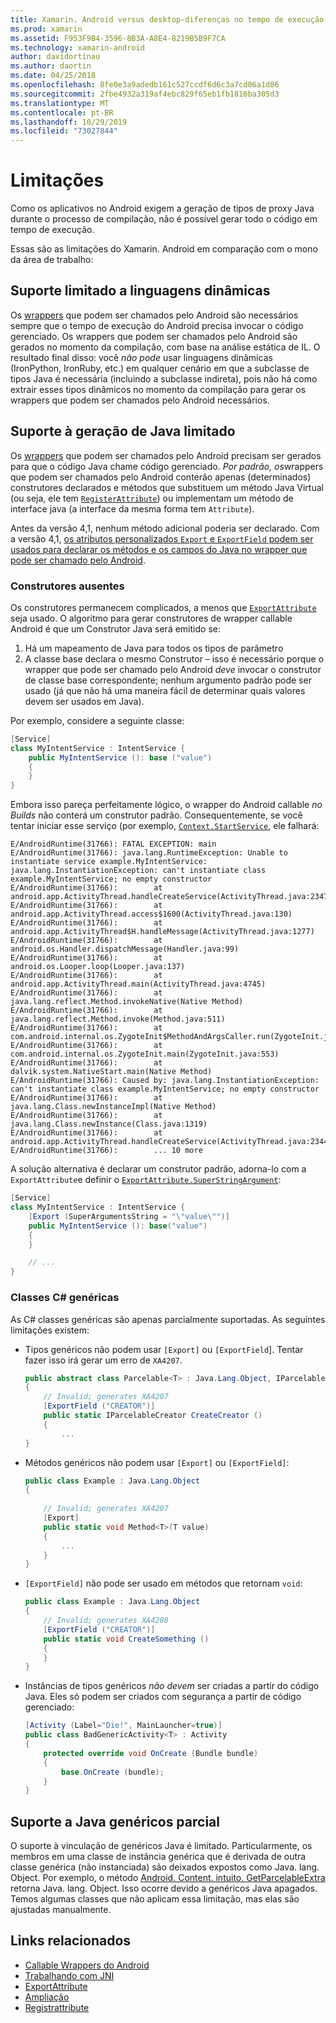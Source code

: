 ```yaml
---
title: Xamarin. Android versus desktop-diferenças no tempo de execução do mono
ms.prod: xamarin
ms.assetid: F953F9B4-3596-8B3A-A8E4-8219B5B9F7CA
ms.technology: xamarin-android
author: davidortinau
ms.author: daortin
ms.date: 04/25/2018
ms.openlocfilehash: 8fe0e3a9adedb161c527ccdf6d6c3a7cd06a1d86
ms.sourcegitcommit: 2fbe4932a319af4ebc829f65eb1fb1816ba305d3
ms.translationtype: MT
ms.contentlocale: pt-BR
ms.lasthandoff: 10/29/2019
ms.locfileid: "73027844"
---
```

# <a name="limitations"></a>Limitações

Como os aplicativos no Android exigem a geração de tipos de proxy Java durante o processo de compilação, não é possível gerar todo o código em tempo de execução.

Essas são as limitações do Xamarin. Android em comparação com o mono da área de trabalho:

## <a name="limited-dynamic-language-support"></a>Suporte limitado a linguagens dinâmicas

 Os [wrappers](~/android/platform/java-integration/android-callable-wrappers.md) que podem ser chamados pelo Android são necessários sempre que o tempo de execução do Android precisa invocar o código gerenciado. Os wrappers que podem ser chamados pelo Android são gerados no momento da compilação, com base na análise estática de IL. O resultado final disso: você *não pode* usar linguagens dinâmicas (IronPython, IronRuby, etc.) em qualquer cenário em que a subclasse de tipos Java é necessária (incluindo a subclasse indireta), pois não há como extrair esses tipos dinâmicos no momento da compilação para gerar os wrappers que podem ser chamados pelo Android necessários.

## <a name="limited-java-generation-support"></a>Suporte à geração de Java limitado

Os [wrappers](~/android/platform/java-integration/android-callable-wrappers.md) que podem ser chamados pelo Android precisam ser gerados para que o código Java chame código gerenciado. *Por padrão, os*wrappers que podem ser chamados pelo Android conterão apenas (determinados) construtores declarados e métodos que substituem um método Java Virtual (ou seja, ele tem [`RegisterAttribute`](xref:Android.Runtime.RegisterAttribute)) ou implementam um método de interface java (a interface da mesma forma tem `Attribute`).
  
Antes da versão 4,1, nenhum método adicional poderia ser declarado. Com a versão 4,1, [os atributos personalizados `Export` e `ExportField` podem ser usados para declarar os métodos e os campos do Java no wrapper que pode ser chamado pelo Android](~/android/platform/java-integration/working-with-jni.md).

### <a name="missing-constructors"></a>Construtores ausentes

Os construtores permanecem complicados, a menos que [`ExportAttribute`](xref:Java.Interop.ExportAttribute) seja usado. O algoritmo para gerar construtores de wrapper callable Android é que um Construtor Java será emitido se:

1. Há um mapeamento de Java para todos os tipos de parâmetro
2. A classe base declara o mesmo Construtor &ndash; isso é necessário porque o wrapper que pode ser chamado pelo Android *deve* invocar o construtor de classe base correspondente; nenhum argumento padrão pode ser usado (já que não há uma maneira fácil de determinar quais valores devem ser usados em Java).

Por exemplo, considere a seguinte classe:

```csharp
[Service]
class MyIntentService : IntentService {
    public MyIntentService (): base ("value")
    {
    }
}
```

Embora isso pareça perfeitamente lógico, o wrapper do Android callable *no Builds* não conterá um construtor padrão. Consequentemente, se você tentar iniciar esse serviço (por exemplo, [`Context.StartService`](xref:Android.Content.Context.StartService*), ele falhará:

```shell
E/AndroidRuntime(31766): FATAL EXCEPTION: main
E/AndroidRuntime(31766): java.lang.RuntimeException: Unable to instantiate service example.MyIntentService: java.lang.InstantiationException: can't instantiate class example.MyIntentService; no empty constructor
E/AndroidRuntime(31766):        at android.app.ActivityThread.handleCreateService(ActivityThread.java:2347)
E/AndroidRuntime(31766):        at android.app.ActivityThread.access$1600(ActivityThread.java:130)
E/AndroidRuntime(31766):        at android.app.ActivityThread$H.handleMessage(ActivityThread.java:1277)
E/AndroidRuntime(31766):        at android.os.Handler.dispatchMessage(Handler.java:99)
E/AndroidRuntime(31766):        at android.os.Looper.loop(Looper.java:137)
E/AndroidRuntime(31766):        at android.app.ActivityThread.main(ActivityThread.java:4745)
E/AndroidRuntime(31766):        at java.lang.reflect.Method.invokeNative(Native Method)
E/AndroidRuntime(31766):        at java.lang.reflect.Method.invoke(Method.java:511)
E/AndroidRuntime(31766):        at com.android.internal.os.ZygoteInit$MethodAndArgsCaller.run(ZygoteInit.java:786)
E/AndroidRuntime(31766):        at com.android.internal.os.ZygoteInit.main(ZygoteInit.java:553)
E/AndroidRuntime(31766):        at dalvik.system.NativeStart.main(Native Method)
E/AndroidRuntime(31766): Caused by: java.lang.InstantiationException: can't instantiate class example.MyIntentService; no empty constructor
E/AndroidRuntime(31766):        at java.lang.Class.newInstanceImpl(Native Method)
E/AndroidRuntime(31766):        at java.lang.Class.newInstance(Class.java:1319)
E/AndroidRuntime(31766):        at android.app.ActivityThread.handleCreateService(ActivityThread.java:2344)
E/AndroidRuntime(31766):        ... 10 more
```

A solução alternativa é declarar um construtor padrão, adorna-lo com a `ExportAttribute`e definir o [`ExportAttribute.SuperStringArgument`](xref:Java.Interop.ExportAttribute.SuperArgumentsString): 

```csharp
[Service]
class MyIntentService : IntentService {
    [Export (SuperArgumentsString = "\"value\"")]
    public MyIntentService (): base("value")
    {
    }

    // ...
}
```

### <a name="generic-c-classes"></a>Classes C# genéricas

As C# classes genéricas são apenas parcialmente suportadas. As seguintes limitações existem:

- Tipos genéricos não podem usar `[Export]` ou `[ExportField`]. Tentar fazer isso irá gerar um erro de `XA4207`.

    ```csharp
    public abstract class Parcelable<T> : Java.Lang.Object, IParcelable
    {
        // Invalid; generates XA4207
        [ExportField ("CREATOR")]
        public static IParcelableCreator CreateCreator ()
        {
            ...
    }
    ```

- Métodos genéricos não podem usar `[Export]` ou `[ExportField]`:

    ```csharp
    public class Example : Java.Lang.Object
    {
        
        // Invalid; generates XA4207
        [Export]
        public static void Method<T>(T value)
        {
            ...
        }
    }
    ```

- `[ExportField]` não pode ser usado em métodos que retornam `void`:

    ```csharp
    public class Example : Java.Lang.Object
    {
        // Invalid; generates XA4208
        [ExportField ("CREATOR")]
        public static void CreateSomething ()
        {
        }
    }
    ```

- Instâncias de tipos genéricos _não devem_ ser criadas a partir do código Java.
    Eles só podem ser criados com segurança a partir de código gerenciado:

    ```csharp
    [Activity (Label="Die!", MainLauncher=true)]
    public class BadGenericActivity<T> : Activity
    {
        protected override void OnCreate (Bundle bundle)
        {
            base.OnCreate (bundle);
        }
    }
    ```

## <a name="partial-java-generics-support"></a>Suporte a Java genéricos parcial

O suporte à vinculação de genéricos Java é limitado. Particularmente, os membros em uma classe de instância genérica que é derivada de outra classe genérica (não instanciada) são deixados expostos como Java. lang. Object. Por exemplo, o método [Android. Content. intuito. GetParcelableExtra](xref:Android.Content.Intent.GetParcelableExtra*) retorna Java. lang. Object. Isso ocorre devido a genéricos Java apagados.
Temos algumas classes que não aplicam essa limitação, mas elas são ajustadas manualmente.

## <a name="related-links"></a>Links relacionados

- [Callable Wrappers do Android](~/android/platform/java-integration/android-callable-wrappers.md)
- [Trabalhando com JNI](~/android/platform/java-integration/working-with-jni.md)
- [ExportAttribute](xref:Java.Interop.ExportAttribute)
- [Ampliação](xref:Java.Interop.ExportAttribute.SuperArgumentsString)
- [Registrattribute](xref:Android.Runtime.RegisterAttribute)
